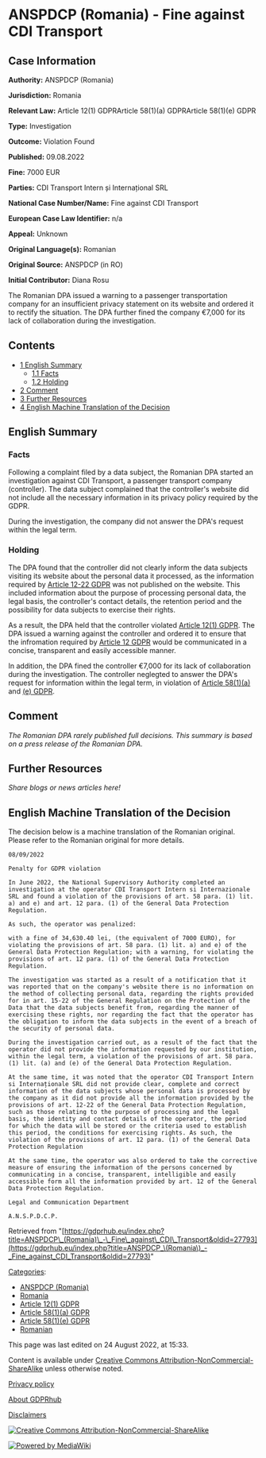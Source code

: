 # ANSPDCP (Romania) - Fine against CDI Transport

## Case Information

**Authority:** ANSPDCP (Romania)

**Jurisdiction:** Romania

**Relevant Law:** Article 12(1) GDPRArticle 58(1)(a) GDPRArticle 58(1)(e) GDPR

**Type:** Investigation

**Outcome:** Violation Found

**Published:** 09.08.2022

**Fine:** 7000 EUR

**Parties:** CDI Transport Intern și Internațional SRL

**National Case Number/Name:** Fine against CDI Transport

**European Case Law Identifier:** n/a

**Appeal:** Unknown

**Original Language(s):** Romanian

**Original Source:** ANSPDCP (in RO)

**Initial Contributor:** Diana Rosu

The Romanian DPA issued a warning to a passenger transportation company for an insufficient privacy statement on its website and ordered it to rectify the situation. The DPA further fined the company €7,000 for its lack of collaboration during the investigation.

## Contents

*   [1 English Summary](#English_Summary)
    *   [1.1 Facts](#Facts)
    *   [1.2 Holding](#Holding)
*   [2 Comment](#Comment)
*   [3 Further Resources](#Further_Resources)
*   [4 English Machine Translation of the Decision](#English_Machine_Translation_of_the_Decision)

## English Summary

### Facts

Following a complaint filed by a data subject, the Romanian DPA started an investigation against CDI Transport, a passenger transport company (controller). The data subject complained that the controller's website did not include all the necessary information in its privacy policy required by the GDPR.

During the investigation, the company did not answer the DPA's request within the legal term.

### Holding

The DPA found that the controller did not clearly inform the data subjects visiting its website about the personal data it processed, as the information required by [Article 12-22 GDPR](/index.php?title=Article_12_GDPR "Article 12 GDPR") was not published on the website. This included information about the purpose of processing personal data, the legal basis, the controller's contact details, the retention period and the possibility for data subjects to exercise their rights.

As a result, the DPA held that the controller violated [Article 12(1) GDPR](/index.php?title=Article_12_GDPR#1 "Article 12 GDPR"). The DPA issued a warning against the controller and ordered it to ensure that the infromation required by [Article 12 GDPR](/index.php?title=Article_12_GDPR "Article 12 GDPR") would be communicated in a concise, transparent and easily accessible manner.

In addition, the DPA fined the controller €7,000 for its lack of collaboration during the investigation. The controller neglegted to answer the DPA's request for information within the legal term, in violation of [Article 58(1)(a)](/index.php?title=Article_58_GDPR#1a "Article 58 GDPR") and [(e) GDPR](/index.php?title=Article_58_GDPR#1e "Article 58 GDPR").

## Comment

_The Romanian DPA rarely published full decisions. This summary is based on a press release of the Romanian DPA._

## Further Resources

_Share blogs or news articles here!_

## English Machine Translation of the Decision

The decision below is a machine translation of the Romanian original. Please refer to the Romanian original for more details.

```
08/09/2022

Penalty for GDPR violation

In June 2022, the National Supervisory Authority completed an investigation at the operator CDI Transport Intern si Internazionale SRL and found a violation of the provisions of art. 58 para. (1) lit. a) and e) and art. 12 para. (1) of the General Data Protection Regulation.

As such, the operator was penalized:

with a fine of 34,630.40 lei, (the equivalent of 7000 EURO), for violating the provisions of art. 58 para. (1) lit. a) and e) of the General Data Protection Regulation; with a warning, for violating the provisions of art. 12 para. (1) of the General Data Protection Regulation.

The investigation was started as a result of a notification that it was reported that on the company's website there is no information on the method of collecting personal data, regarding the rights provided for in art. 15-22 of the General Regulation on the Protection of the Data that the data subjects benefit from, regarding the manner of exercising these rights, nor regarding the fact that the operator has the obligation to inform the data subjects in the event of a breach of the security of personal data.

During the investigation carried out, as a result of the fact that the operator did not provide the information requested by our institution, within the legal term, a violation of the provisions of art. 58 para. (1) lit. (a) and (e) of the General Data Protection Regulation.

At the same time, it was noted that the operator CDI Transport Intern si Internaționale SRL did not provide clear, complete and correct information of the data subjects whose personal data is processed by the company as it did not provide all the information provided by the provisions of art. 12-22 of the General Data Protection Regulation, such as those relating to the purpose of processing and the legal basis, the identity and contact details of the operator, the period for which the data will be stored or the criteria used to establish this period, the conditions for exercising rights. As such, the violation of the provisions of art. 12 para. (1) of the General Data Protection Regulation

At the same time, the operator was also ordered to take the corrective measure of ensuring the information of the persons concerned by communicating in a concise, transparent, intelligible and easily accessible form all the information provided by art. 12 of the General Data Protection Regulation.

Legal and Communication Department

A.N.S.P.D.C.P.

```

Retrieved from "[https://gdprhub.eu/index.php?title=ANSPDCP\_(Romania)\_-\_Fine\_against\_CDI\_Transport&oldid=27793](https://gdprhub.eu/index.php?title=ANSPDCP_\(Romania\)_-_Fine_against_CDI_Transport&oldid=27793)"

[Categories](/index.php?title=Special:Categories "Special:Categories"):

*   [ANSPDCP (Romania)](/index.php?title=Category:ANSPDCP_\(Romania\) "Category:ANSPDCP (Romania)")
*   [Romania](/index.php?title=Category:Romania "Category:Romania")
*   [Article 12(1) GDPR](/index.php?title=Category:Article_12\(1\)_GDPR "Category:Article 12(1) GDPR")
*   [Article 58(1)(a) GDPR](/index.php?title=Category:Article_58\(1\)\(a\)_GDPR "Category:Article 58(1)(a) GDPR")
*   [Article 58(1)(e) GDPR](/index.php?title=Category:Article_58\(1\)\(e\)_GDPR "Category:Article 58(1)(e) GDPR")
*   [Romanian](/index.php?title=Category:Romanian "Category:Romanian")

This page was last edited on 24 August 2022, at 15:33.

Content is available under [Creative Commons Attribution-NonCommercial-ShareAlike](https://creativecommons.org/licenses/by-nc-sa/4.0/) unless otherwise noted.

[Privacy policy](/index.php?title=GDPRhub:Privacy_policy)

[About GDPRhub](/index.php?title=GDPRhub:About)

[Disclaimers](/index.php?title=GDPRhub:General_disclaimer)

[![Creative Commons Attribution-NonCommercial-ShareAlike](/resources/assets/licenses/cc-by-nc-sa.png)](https://creativecommons.org/licenses/by-nc-sa/4.0/)

[![Powered by MediaWiki](/resources/assets/poweredby_mediawiki_88x31.png)](https://www.mediawiki.org/)